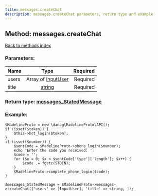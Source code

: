 ```yaml
---
title: messages.createChat
description: messages.createChat parameters, return type and example
---
```

## Method: messages.createChat  
[Back to methods index](index.md)


### Parameters:

| Name     |    Type       | Required |
|----------|:-------------:|---------:|
|users|Array of [InputUser](../types/InputUser.md) | Required|
|title|[string](../types/string.md) | Required|


### Return type: [messages\_StatedMessage](../types/messages_StatedMessage.md)

### Example:


```
$MadelineProto = new \danog\MadelineProto\API();
if (isset($token)) {
    $this->bot_login($token);
}
if (isset($number)) {
    $sentCode = $MadelineProto->phone_login($number);
    echo 'Enter the code you received: ';
    $code = '';
    for ($x = 0; $x < $sentCode['type']['length']; $x++) {
        $code .= fgetc(STDIN);
    }
    $MadelineProto->complete_phone_login($code);
}

$messages_StatedMessage = $MadelineProto->messages->createChat(['users' => [InputUser], 'title' => string, ]);
```